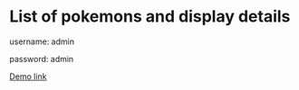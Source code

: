# List of pokemons and display details

username: admin

password: admin

[Demo link](https://luxor-frontend-flame.vercel.app/)
